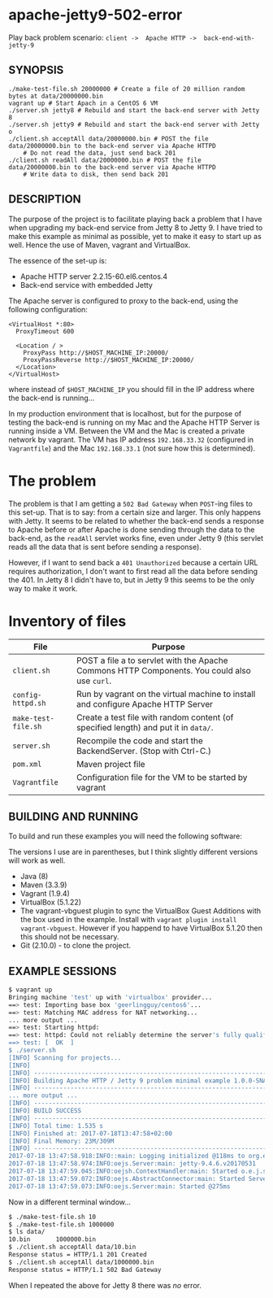 apache-jetty9-502-error
=======================

Play back problem scenario: `client ->  Apache HTTP ->  back-end-with-jetty-9`

SYNOPSIS
--------

```
./make-test-file.sh 20000000 # Create a file of 20 million random bytes at data/20000000.bin
vagrant up # Start Apach in a CentOS 6 VM
./server.sh jetty8 # Rebuild and start the back-end server with Jetty 8
./server.sh jetty9 # Rebuild and start the back-end server with Jetty o
./client.sh acceptAll data/20000000.bin # POST the file data/20000000.bin to the back-end server via Apache HTTPD
    # Do not read the data, just send back 201
./client.sh readAll data/20000000.bin # POST the file data/20000000.bin to the back-end server via Apache HTTPD
    # Write data to disk, then send back 201
```

DESCRIPTION
-----------
The purpose of the project is to facilitate playing back a problem that I have when upgrading my back-end service
from Jetty 8 to Jetty 9. I have tried to make this example as minimal as possible, yet to make it easy to start up
as well. Hence the use of Maven, vagrant and VirtualBox. 

The essence of the set-up is:

* Apache HTTP server 2.2.15-60.el6.centos.4
* Back-end service with embedded Jetty 

The Apache server is configured to proxy to the back-end, using the following configuration:

```
<VirtualHost *:80>
  ProxyTimeout 600

  <Location / >
    ProxyPass http://$HOST_MACHINE_IP:20000/
    ProxyPassReverse http://$HOST_MACHINE_IP:20000/
  </Location>
</VirtualHost>
```

where instead of `$HOST_MACHINE_IP` you should fill in the IP address where the back-end is running... 

In my production environment that is localhost, but for the purpose of testing the back-end is running on my Mac and 
the Apache HTTP Server is running inside a VM. Between the VM and the Mac is created a private network by vagrant. The
VM has IP address `192.168.33.32` (configured in `Vagrantfile`) and the Mac `192.168.33.1` (not sure how this is
determined).

# The problem
The problem is that I am getting a `502 Bad Gateway` when `POST`-ing files to this set-up. That is to say: from a certain
size and larger. This only happens with Jetty. It seems to be related to whether the back-end sends a response to Apache
before or after Apache is done sending through the data to the back-end, as the `readAll` servlet works fine, even under
Jetty 9 (this servlet reads all the data that is sent before sending a response).

However, if I want to send back a `401 Unauthorized` because a certain URL requires authorization, I don't want to first
read all the data before sending the 401. In Jetty 8 I didn't have to, but in Jetty 9 this seems to be the only way to 
make it work.

# Inventory of files

| File                      | Purpose
|---------------------------|------------------------------------------------------------------------------------------
| `client.sh`               | POST a file a to servlet with the Apache Commons HTTP Components. You could also use `curl`.
| `config-httpd.sh`         | Run by vagrant on the virtual machine to install and configure Apache HTTP Server
| `make-test-file.sh`       | Create a test file with random content (of specified length) and put it in `data/`.
| `server.sh`               | Recompile the code and start the BackendServer. (Stop with Ctrl-C.) 
| `pom.xml`                 | Maven project file
| `Vagrantfile`             | Configuration file for the VM to be started by vagrant


BUILDING AND RUNNING
--------------------
To build and run these examples you will need the following software:

The versions I use are in parentheses, but I think slightly different versions will work as well.
* Java (8)
* Maven (3.3.9)
* Vagrant (1.9.4)
* VirtualBox (5.1.22)
* The vagrant-vbguest plugin to sync the VirtualBox Guest Additions with the box used in the
  example. Install with `vagrant plugin install vagrant-vbguest`. However if you happend to
  have VirtualBox 5.1.20 then this should not be necessary.
* Git (2.10.0) - to clone the project.

EXAMPLE SESSIONS
----------------
```bash
$ vagrant up
Bringing machine 'test' up with 'virtualbox' provider...
==> test: Importing base box 'geerlingguy/centos6'...
==> test: Matching MAC address for NAT networking...
... more output ...
==> test: Starting httpd:
==> test: httpd: Could not reliably determine the server's fully qualified domain name, using 127.0.0.1 for ServerName
==> test: [  OK  ]
$ ./server.sh
[INFO] Scanning for projects...
[INFO]
[INFO] ------------------------------------------------------------------------
[INFO] Building Apache HTTP / Jetty 9 problem minimal example 1.0.0-SNAPSHOT
[INFO] ------------------------------------------------------------------------ 
... more output ...
[INFO] ------------------------------------------------------------------------
[INFO] BUILD SUCCESS
[INFO] ------------------------------------------------------------------------
[INFO] Total time: 1.535 s
[INFO] Finished at: 2017-07-18T13:47:58+02:00
[INFO] Final Memory: 23M/309M
[INFO] ------------------------------------------------------------------------
2017-07-18 13:47:58.918:INFO::main: Logging initialized @118ms to org.eclipse.jetty.util.log.StdErrLog
2017-07-18 13:47:58.974:INFO:oejs.Server:main: jetty-9.4.6.v20170531
2017-07-18 13:47:59.045:INFO:oejsh.ContextHandler:main: Started o.e.j.s.ServletContextHandler@33e5ccce{/,null,AVAILABLE}
2017-07-18 13:47:59.072:INFO:oejs.AbstractConnector:main: Started ServerConnector@282ba1e{HTTP/1.1,[http/1.1]}{0.0.0.0:20000}
2017-07-18 13:47:59.073:INFO:oejs.Server:main: Started @275ms
```

Now in a different terminal window...
```bash
$ ./make-test-file.sh 10
$ ./make-test-file.sh 1000000
$ ls data/
10.bin       1000000.bin
$ ./client.sh acceptAll data/10.bin
Response status = HTTP/1.1 201 Created
$ ./client.sh acceptAll data/1000000.bin
Response status = HTTP/1.1 502 Bad Gateway
```

When I repeated the above for Jetty 8 there was *no* error.
